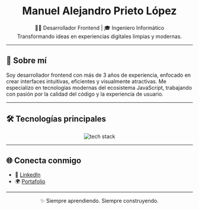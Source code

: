 <h1 align="center">Manuel Alejandro Prieto López</h1>

<p align="center">
  👨‍💻 Desarrollador Frontend | 🎓 Ingeniero Informático<br/>
  Transformando ideas en experiencias digitales limpias y modernas.
</p>

---

## 🚀 Sobre mí

Soy desarrollador frontend con más de 3 años de experiencia, enfocado en crear interfaces intuitivas, eficientes y visualmente atractivas. Me especializo en tecnologías modernas del ecosistema JavaScript, trabajando con pasión por la calidad del código y la experiencia de usuario.

---

## 🛠 Tecnologías principales

<div align="center">
  <img src="https://skillicons.dev/icons?i=react,nextjs,astro,tailwind,materialui,typescript" alt="tech stack" />
</div>

---

## 🌐 Conecta conmigo

- 🔗 [LinkedIn](https://www.linkedin.com/in/maplop)  
- 🌍 [Portafolio](#)

---

<p align="center">
  ✨ Siempre aprendiendo. Siempre construyendo.
</p>

